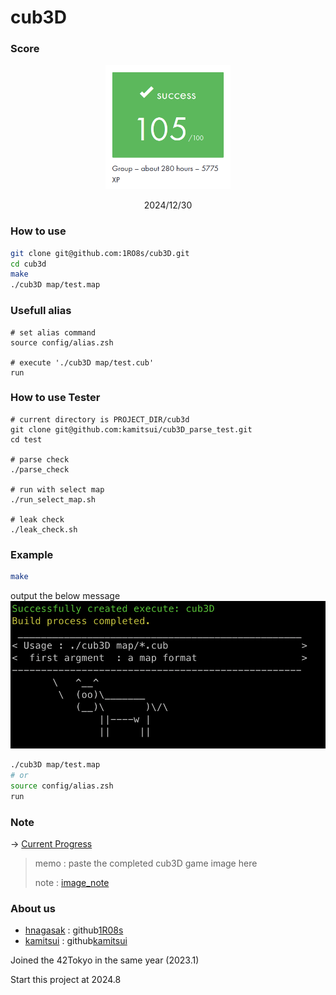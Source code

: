 # cub3D

### Score

<div style="text-align: center;">
	<img src="docs/image/1230_success.png" alt="img" width="200" />
	<p> 2024/12/30 </p>
</div>


### How to use
```sh
git clone git@github.com:1RO8s/cub3D.git
cd cub3d
make
./cub3D map/test.map
```

### Usefull alias
```
# set alias command
source config/alias.zsh

# execute './cub3D map/test.cub'
run
```


### How to use Tester
```
# current directory is PROJECT_DIR/cub3d
git clone git@github.com:kamitsui/cub3D_parse_test.git
cd test

# parse check
./parse_check

# run with select map
./run_select_map.sh

# leak check
./leak_check.sh
```

### Example
```sh
make
```
output the below message
![build_image](docs/image/build_cub3D.png)

```sh
./cub3D map/test.map
# or
source config/alias.zsh
run
```

### Note
-> [Current Progress](docs/progress.md)

> memo : paste the completed cub3D game image here
>
> note : [image_note](docs/pdf/kamitsui_note.pdf)

### About us
* [hnagasak](https://profile.intra.42.fr/users/hnagasak) : github[1R08s](https://github.com/1RO8s)
* [kamitsui](https://profile.intra.42.fr/users/kamitsui) : github[kamitsui](https://github.com/kamitsui)

Joined the 42Tokyo in the same year (2023.1)

Start this project at 2024.8
